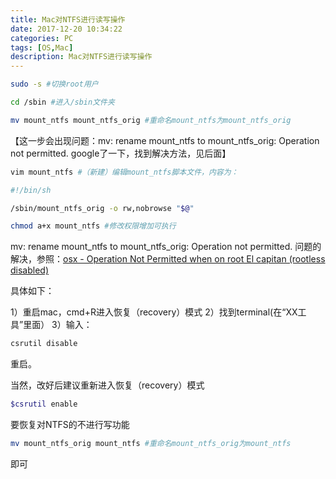 ```yaml
---
title: Mac对NTFS进行读写操作
date: 2017-12-20 10:34:22
categories: PC
tags: [OS,Mac]
description: Mac对NTFS进行读写操作
---
```


```bash
sudo -s #切换root用户
```

```bash
cd /sbin #进入/sbin文件夹
```
```bash
mv mount_ntfs mount_ntfs_orig #重命名mount_ntfs为mount_ntfs_orig
```
【这一步会出现问题：mv: rename mount_ntfs to mount_ntfs_orig: Operation not permitted. google了一下，找到解决方法，见后面】
```bash
vim mount_ntfs #（新建）编辑mount_ntfs脚本文件，内容为：

#!/bin/sh

/sbin/mount_ntfs_orig -o rw,nobrowse "$@"

```
```bash
chmod a+x mount_ntfs #修改权限增加可执行
```
mv: rename mount_ntfs to mount_ntfs_orig: Operation not permitted. 问题的解决，参照：[osx - Operation Not Permitted when on root El capitan (rootless disabled)
](https://stackoverflow.com/questions/32659348/operation-not-permitted-when-on-root-el-capitan-rootless-disabled)

具体如下：

1）重启mac，cmd+R进入恢复（recovery）模式
2）找到terminal(在“XX工具”里面）
3）输入：
```bash
csrutil disable
```
重启。

当然，改好后建议重新进入恢复（recovery）模式
```bash
$csrutil enable
```
要恢复对NTFS的不进行写功能
```bash
mv mount_ntfs_orig mount_ntfs #重命名mount_ntfs_orig为mount_ntfs
```
即可
